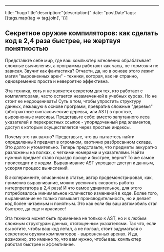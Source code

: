 ---
title: "hugoTitle"description:"{description}" date: "postDate"tags:[{tags.map(tag => tag.join(', ')}]
## Секретное оружие компиляторов: как сделать код в 2,4 раза быстрее, не жертвуя понятностью

Представьте себе мир, где ваш компьютер мгновенно обрабатывает сложные вычисления, а программы работают как часы, не тормозя и не зависая. Звучит как фантастика? Отчасти, да, но в основе этого лежит магия "выровненных арен" - техники, которая, как ни странно, одновременно проста и невероятно эффективна.

Эта техника, хоть и не является секретом для тех, кто работает с компиляторами, часто остается незамеченной в учебных курсах.  Но не стоит ее недооценивать!  Суть в том, чтобы упростить структуру данных, лежащую в основе программ, превратив сложные "деревья" (абстрактные синтаксические деревья, или AST) в простые, выровненные массивы. Представьте себе: вместо запутанного леса указателей и перекрестных ссылок - упорядоченный ряд элементов, доступ к которым осуществляется через простые индексы.

Почему это так важно?  Представьте, что вы пытаетесь найти определенный предмет в огромном, хаотично разбросанном складе.  Это долго и утомительно.  Теперь представьте, что предметы аккуратно разложены на полках, с четкими номерами и указателями.  Найти нужный предмет стало гораздо проще и быстрее, верно?  То же самое происходит и с кодом.  Выравнивание AST упрощает доступ к данным, ускоряя процесс вычислений.

В эксперименте, описанном в статье,  автор продемонстрировал, как, применив выравнивание,  можно увеличить скорость работы интерпретатора в 2,4 раза! И что самое удивительное, для этого потребовалось минимальное количество изменений в коде.  Более того,  выравнивание не только повышает производительность, но и делает код более читаемым и понятным.  Это как если бы ваш автомобиль стал быстрее, да еще и красивее!

Эта техника может быть применена не только к AST, но и к любым сложным структурам данных, отягощенным указателями.  Так что, если вы хотите, чтобы ваш код летал, а не ползал,  стоит задуматься о секретном оружии компиляторов - выровненных аренах.  И да, возможно, это именно то, что вам нужно, чтобы ваш компьютер работал быстрее и эффективнее.
